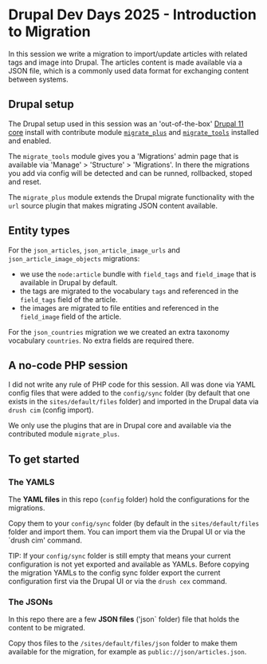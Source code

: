 # Drupal Dev Days 2025 - Introduction to Migration

In this session we write a migration to import/update articles with related tags and image into Drupal. The articles content is made available via a JSON file, which is a commonly used data format for exchanging content between systems.

## Drupal setup

The Drupal setup used in this session was an 'out-of-the-box' [Drupal 11 core](https://new.drupal.org/download) install with contribute module [`migrate_plus`](https://www.drupal.org/project/migrate_plus) and [`migrate_tools`](https://www.drupal.org/project/migrate_tools) installed and enabled.

The `migrate_tools` module gives you a 'Migrations' admin page that is available via 'Manage' > 'Structure' > 'Migrations'. In there the migrations you add via config will be detected and can be runned, rollbacked, stoped and reset.

The `migrate_plus` module extends the Drupal migrate functionality with the `url` source plugin that makes migrating JSON content available.

## Entity types

For the `json_articles`, `json_article_image_urls` and `json_article_image_objects` migrations:
* we use the `node:article` bundle with `field_tags` and `field_image` that is available in Drupal by default.
* the tags are migrated to the vocabulary `tags` and referenced in the `field_tags` field of the article.
* the images are migrated to file entities and referenced in the `field_image` field of the article.

For the `json_countries` migration we we created an extra taxonomy vocabulary `countries`. No extra fields are required there.


## A no-code PHP session

I did not write any rule of PHP code for this session. All was done via YAML config files that were added to the `config/sync` folder (by default that one exists in the `sites/default/files` folder) and imported in the Drupal data via `drush cim` (config import).

We only use the plugins that are in Drupal core and available via the contributed module `migrate_plus`.

## To get started

### The YAMLS

The **YAML files** in this repo (`config` folder) hold the configurations for the migrations.

Copy them to your `config/sync` folder (by default in the `sites/default/files` folder and import them. You can import them via the Drupal UI or via the `drush cim' command. 

TIP: If your `config/sync` folder is still empty that means your current configuration is not yet exported and available as YAMLs. Before copying the migration YAMLs to the config sync folder export the current configuration first via the Drupal UI or via the `drush cex` command.

### The JSONs

In this repo there are a few **JSON files** ('json` folder) file that holds the content to be migrated.

Copy thos files to the `/sites/default/files/json` folder to make them available for the migration, for example as `public://json/articles.json`.

